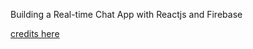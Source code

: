 Building a Real-time Chat App with Reactjs and Firebase

<a href="https://www.freecodecamp.org/news/building-a-real-time-chat-app-with-reactjs-and-firebase/">credits here</a>
